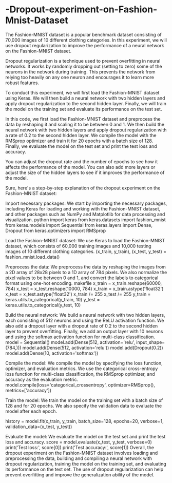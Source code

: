 # -Dropout-experiment-on-Fashion-Mnist-Dataset

The Fashion-MNIST dataset is a popular benchmark dataset consisting of 70,000 images of 10 different clothing categories. In this experiment, we will use dropout regularization to improve the performance of a neural network on the Fashion-MNIST dataset.

Dropout regularization is a technique used to prevent overfitting in neural networks. It works by randomly dropping out (setting to zero) some of the neurons in the network during training. This prevents the network from relying too heavily on any one neuron and encourages it to learn more robust features.

To conduct this experiment, we will first load the Fashion-MNIST dataset using Keras. We will then build a neural network with two hidden layers and apply dropout regularization to the second hidden layer. Finally, we will train the model on the training set and evaluate its performance on the test set.


In this code, we first load the Fashion-MNIST dataset and preprocess the data by reshaping it and scaling it to be between 0 and 1. We then build the neural network with two hidden layers and apply dropout regularization with a rate of 0.2 to the second hidden layer. We compile the model with the RMSprop optimizer and train it for 20 epochs with a batch size of 128. Finally, we evaluate the model on the test set and print the test loss and accuracy.

You can adjust the dropout rate and the number of epochs to see how it affects the performance of the model. You can also add more layers or adjust the size of the hidden layers to see if it improves the performance of the model.



Sure, here's a step-by-step explanation of the dropout experiment on the Fashion-MNIST dataset:

Import necessary packages: We start by importing the necessary packages, including Keras for loading and working with the Fashion-MNIST dataset, and other packages such as NumPy and Matplotlib for data processing and visualization.
python
import keras
from keras.datasets import fashion_mnist
from keras.models import Sequential
from keras.layers import Dense, Dropout
from keras.optimizers import RMSprop

Load the Fashion-MNIST dataset: We use Keras to load the Fashion-MNIST dataset, which consists of 60,000 training images and 10,000 testing images of 10 different clothing categories.
(x_train, y_train), (x_test, y_test) = fashion_mnist.load_data()

Preprocess the data: We preprocess the data by reshaping the images from a 2D array of 28x28 pixels to a 1D array of 784 pixels. We also normalize the pixel values to be between 0 and 1, and convert the labels to categorical format using one-hot encoding.
makefile
x_train = x_train.reshape(60000, 784)
x_test = x_test.reshape(10000, 784)
x_train = x_train.astype('float32')
x_test = x_test.astype('float32')
x_train /= 255
x_test /= 255
y_train = keras.utils.to_categorical(y_train, 10)
y_test = keras.utils.to_categorical(y_test, 10)

Build the neural network: We build a neural network with two hidden layers, each consisting of 512 neurons and using the ReLU activation function. We also add a dropout layer with a dropout rate of 0.2 to the second hidden layer to prevent overfitting. Finally, we add an output layer with 10 neurons and using the softmax activation function for multi-class classification.
model = Sequential()
model.add(Dense(512, activation='relu', input_shape=(784,)))
model.add(Dense(512, activation='relu'))
model.add(Dropout(0.2))
model.add(Dense(10, activation='softmax'))

Compile the model: We compile the model by specifying the loss function, optimizer, and evaluation metrics. We use the categorical cross-entropy loss function for multi-class classification, the RMSprop optimizer, and accuracy as the evaluation metric.
model.compile(loss='categorical_crossentropy',
              optimizer=RMSprop(),
              metrics=['accuracy'])

Train the model: We train the model on the training set with a batch size of 128 and for 20 epochs. We also specify the validation data to evaluate the model after each epoch.

history = model.fit(x_train, y_train,
                    batch_size=128,
                    epochs=20,
                    verbose=1,
                    validation_data=(x_test, y_test))
                    
Evaluate the model: We evaluate the model on the test set and print the test loss and accuracy.
score = model.evaluate(x_test, y_test, verbose=0)
print('Test loss:', score[0])
print('Test accuracy:', score[1])
Overall, the dropout experiment on the Fashion-MNIST dataset involves loading and preprocessing the data, building and compiling a neural network with dropout regularization, training the model on the training set, and evaluating its performance on the test set. The use of dropout regularization can help prevent overfitting and improve the generalization ability of the model.



